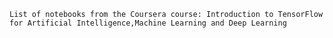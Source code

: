 ```List of notebooks from the Coursera course: Introduction to TensorFlow for Artificial Intelligence,Machine Learning and Deep Learning```
